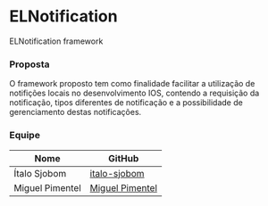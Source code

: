 # ELNotification
ELNotification framework


### Proposta

O framework proposto tem como finalidade facilitar a utilização de notifições locais no desenvolvimento IOS, contendo a requisição da notificação, tipos diferentes de notificação
e a possibilidade de gerenciamento destas notificações.


### Equipe


| Nome              | GitHub                                               |
|-------------------|------------------------------------------------------|
| Ítalo Sjobom      | [italo-sjobom](https://github.com/italo-sjobom)      |
| Miguel Pimentel   | [Miguel Pimentel](https://github.com/miguelpimentel)  |
